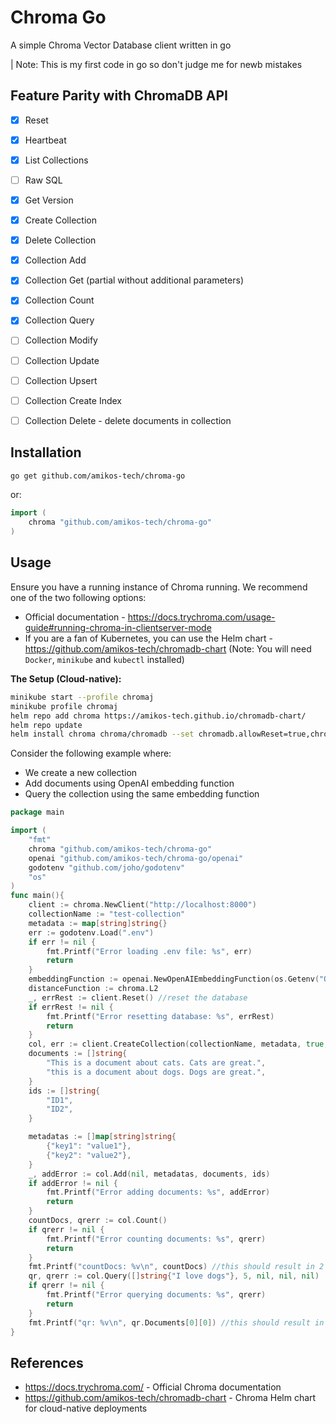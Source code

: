 # Chroma Go

A simple Chroma Vector Database client written in go

| Note: This is my first code in go so don't judge me for newb mistakes


## Feature Parity with ChromaDB API

- [x] Reset
- [x] Heartbeat
- [x] List Collections
- [ ] Raw SQL
- [x] Get Version
- [x] Create Collection
- [x] Delete Collection
- [x] Collection Add
- [x] Collection Get (partial without additional parameters)
- [x] Collection Count
- [x] Collection Query
- [ ] Collection Modify
- [ ] Collection Update
- [ ] Collection Upsert
- [ ] Collection Create Index
- [ ] Collection Delete - delete documents in collection


## Installation

```bash
go get github.com/amikos-tech/chroma-go
```

or:

```go
import (
    chroma "github.com/amikos-tech/chroma-go"
)
```

## Usage


Ensure you have a running instance of Chroma running. We recommend one of the two following options:

- Official documentation - https://docs.trychroma.com/usage-guide#running-chroma-in-clientserver-mode
- If you are a fan of Kubernetes, you can use the Helm chart - https://github.com/amikos-tech/chromadb-chart (Note: You
  will need `Docker`, `minikube` and `kubectl` installed)


**The Setup (Cloud-native):**

```bash
minikube start --profile chromaj
minikube profile chromaj
helm repo add chroma https://amikos-tech.github.io/chromadb-chart/
helm repo update
helm install chroma chroma/chromadb --set chromadb.allowReset=true,chromadb.apiVersion=0.4.4
```


Consider the following example where:

- We create a new collection
- Add documents using OpenAI embedding function
- Query the collection using the same embedding function

```go
package main

import (
	"fmt"
	chroma "github.com/amikos-tech/chroma-go"
	openai "github.com/amikos-tech/chroma-go/openai"
	godotenv "github.com/joho/godotenv"
	"os"
)
func main(){
	client := chroma.NewClient("http://localhost:8000")
	collectionName := "test-collection"
	metadata := map[string]string{}
	err := godotenv.Load(".env")
	if err != nil {
		fmt.Printf("Error loading .env file: %s", err)
		return
	}
	embeddingFunction := openai.NewOpenAIEmbeddingFunction(os.Getenv("OPENAI_API_KEY")) //create a new OpenAI Embedding function
	distanceFunction := chroma.L2
	_, errRest := client.Reset() //reset the database
	if errRest != nil {
		fmt.Printf("Error resetting database: %s", errRest)
		return
	}
	col, err := client.CreateCollection(collectionName, metadata, true, embeddingFunction, distanceFunction)
	documents := []string{
		"This is a document about cats. Cats are great.",
		"this is a document about dogs. Dogs are great.",
	}
	ids := []string{
		"ID1",
		"ID2",
	}

	metadatas := []map[string]string{
		{"key1": "value1"},
		{"key2": "value2"},
	}
	_, addError := col.Add(nil, metadatas, documents, ids)
	if addError != nil {
		fmt.Printf("Error adding documents: %s", addError)
        return 
    }
	countDocs, qrerr := col.Count()
	if qrerr != nil {
		fmt.Printf("Error counting documents: %s", qrerr)
        return
	}
	fmt.Printf("countDocs: %v\n", countDocs) //this should result in 2
	qr, qrerr := col.Query([]string{"I love dogs"}, 5, nil, nil, nil)
	if qrerr != nil {
        fmt.Printf("Error querying documents: %s", qrerr)
        return
    }
	fmt.Printf("qr: %v\n", qr.Documents[0][0]) //this should result in the document about dogs
}
```

## References

- https://docs.trychroma.com/ - Official Chroma documentation
- https://github.com/amikos-tech/chromadb-chart - Chroma Helm chart for cloud-native deployments
